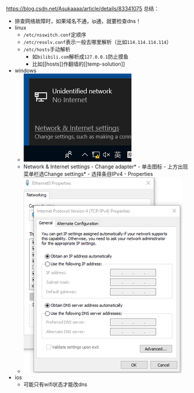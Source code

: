 https://blog.csdn.net/Asukaaaa/article/details/83341075
总结：
- 排查网络故障时，如果域名不通，ip通，就要检查dns！
- linux
  - `/etc/nsswitch.conf`定顺序
  - `/etc/resolv.conf`表示一般去哪里解析（比如`114.114.114.114`）
  - `/etc/hosts`手动解析
    - 如`bilibili.com`解析成`127.0.0.1`防止摸鱼
    - 比如[[hosts]]作翻墙的[[temp-solution]]
- windows
  - ![](network-config-0.png)
  - Network & Internet settings - Change adapter* - 单击图标 - 上方出现菜单栏选Change settings* - 选择条目IPv4 - Properties
  - ![](network-config-1.png)
- ios
  - 可能只有wifi状态才能改dns